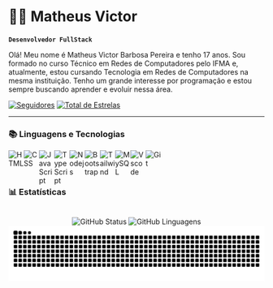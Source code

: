 # 🧑‍💻 Matheus Victor

**`Desenvolvedor FullStack`**

Olá! Meu nome é Matheus Victor Barbosa Pereira e tenho 17 anos.
Sou formado no curso Técnico em Redes de Computadores pelo IFMA e, atualmente, estou cursando Tecnologia em Redes de Computadores na mesma instituição. Tenho um grande interesse por programação e estou sempre buscando aprender e evoluir nessa área.

<p align="left">
      <a href="https://github.com/MatheusVBP?tab=followers">
         <img alt="Seguidores" title="Siga-me no GitHub" src="https://custom-icon-badges.demolab.com/github/followers/MatheusVBP?color=236ad3&labelColor=1155ba&style=for-the-badge&logo=person-add&label=seguidores&logoColor=white"/></a>
      <a href="https://github.com/MatheusVBP?tab=repositories&sort=stargazers">
         <img alt="Total de Estrelas" title="Total de Estrelas no GitHub" src="https://custom-icon-badges.demolab.com/github/stars/MatheusVBP?color=55960c&style=for-the-badge&labelColor=488207&logo=star&label=Estrelas"/></a>
</p>

---

### 📚 Linguagens e Tecnologias


<img 
align="left"
alt="HTML"
title="HTML"
width="30px"
src="https://cdn.jsdelivr.net/gh/devicons/devicon@latest/icons/html5/html5-original.svg"
/>
<img width="8" />
<img 
align="left"
alt="CSS"
title="CSS"
width="30px" src="https://cdn.jsdelivr.net/gh/devicons/devicon@latest/icons/css3/css3-original.svg"
/>
<img width="8" />
<img 
align="left"
alt="JavaScript"
title="JavaScript"
width="30px"
src="https://cdn.jsdelivr.net/gh/devicons/devicon@latest/icons/javascript/javascript-original.svg"
/>
<img width="8" />
<img
align="left"
alt="TypeScript"
title="TypeScript"
width="30px"
src="https://cdn.jsdelivr.net/gh/devicons/devicon@latest/icons/typescript/typescript-original.svg"
/>
<img width="8" />
<img 
align="left"
alt="Nodejs"
title="Nodejs"
width="30px"
src="https://cdn.jsdelivr.net/gh/devicons/devicon@latest/icons/nodejs/nodejs-original-wordmark.svg"
/>
<img width="8" />
<img 
align="left"
alt="Bootstrap"
title="Bootstrap"
width="30px"
src="https://cdn.jsdelivr.net/gh/devicons/devicon@latest/icons/bootstrap/bootstrap-original.svg"
/>
<img width="8" />
<img
align="left"
alt="Tailwind"
title="Tailwind"
width="30px"
src="https://cdn.jsdelivr.net/gh/devicons/devicon@latest/icons/tailwindcss/tailwindcss-original.svg"
/>
<img width="8" />
<img 
align="left"
alt="MySQL"
title="MySQL"
width="30px"
src="https://cdn.jsdelivr.net/gh/devicons/devicon@latest/icons/mysql/mysql-original.svg"
/>
<img width="8" />
<img 
align="left"
alt="Vscode"
title="Vscode"
width="30px"
src="https://cdn.jsdelivr.net/gh/devicons/devicon@latest/icons/vscode/vscode-original.svg"
/>
<img width="8" />
<img 
align="left"
alt="Git"
title="Git"
width="30px"
src="https://cdn.jsdelivr.net/gh/devicons/devicon@latest/icons/git/git-original.svg"
/>

<br>

### 📊 Estatísticas
<br>
<div style="text-align: center;" align="center">
<img alt="GitHub Status" padding-right="10px" src="https://github-readme-stats.vercel.app/api?username=MatheusVBP&hide_title=true&show_icons=true&theme=tokyonight&include_all_commits=false&count_private=true&locale=pt-br&line_height=25&hide=issues&bg_color=000&title_color=1b52de&text_color=FFF&border_radius=3&border_color=1b52de&icon_color=1b52de&theme=jolly"
/>
<img alt="GitHub Linguagens" src="https://github-readme-stats.vercel.app/api/top-langs/?username=MatheusVBP&line_height=10&card_width=290&layout=compact&hide_title=false&count_private=true&langs_count=4&show_icons=true&title_color=1b52de&hide=html,scss,less&bg_color=000&text_color=8B8B8B&border_radius=3&border_color=1b52de&count_private=true"
/>
</div>

<picture align="center">
  <source media="(prefers-color-scheme: dark)" srcset="https://raw.githubusercontent.com/MatheusVBP/MatheusVBP/output/github-contribution-grid-snake-dark.svg">
  <source media="(prefers-color-scheme: light)" srcset="https://raw.githubusercontent.com/MatheusVBP/MatheusVBP/output/github-contribution-grid-snake-dark.svg">
  <img align="center" alt="github contribution grid snake animation" src="https://raw.githubusercontent.com/MatheusVBP/MatheusVBP/output/github-contribution-grid-snake.svg">
</picture>



